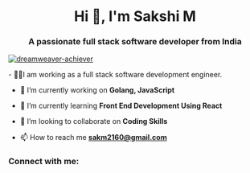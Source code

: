 <h1 align="center">Hi 👋, I'm Sakshi M</h1>
<h3 align="center">A passionate full stack software developer from India</h3>

<p align="left"> <a href="https://github.com/ryo-ma/github-profile-trophy"><img src="https://github-profile-trophy.vercel.app/?username=dreamweaver-achiever" alt="dreamweaver-achiever" /></a> </p>
- 👩‍💻I am working as a full stack software development engineer.

- 🔭 I’m currently working on **Golang, JavaScript**

- 🌱 I’m currently learning **Front End Development Using React**

- 👯 I’m looking to collaborate on **Coding Skills**

- 📫 How to reach me **sakm2160@gmail.com**

<h3 align="left">Connect with me:</h3>
<p align="left">
</p>
